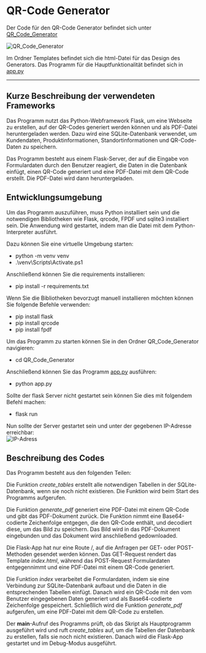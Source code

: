 # QR-Code Generator
Der Code für den QR-Code Generator befindet sich unter [QR_Code_Generator](https://github.com/denisepostl/pacman/tree/main/QR_Code_Generator) 

![QR_Code_Generator](https://github.com/denisepostl/pacman/blob/main/img/qr_code_generator.png)

Im Ordner Templates befindet sich die html-Datei für das Design des Generators. 
Das Programm für die Hauptfunktionalität befindet sich in [app.py](https://github.com/denisepostl/pacman/blob/main/QR_Code_Generator/app.py)


-----------------------------------------------------------------------------------------------------------------------------------------------------------
## Kurze Beschreibung der verwendeten Frameworks
Das Programm nutzt das Python-Webframework Flask, um eine Webseite zu erstellen, auf der QR-Codes generiert werden können und als PDF-Datei heruntergeladen werden. Dazu wird eine SQLite-Datenbank verwendet, um Kundendaten, Produktinformationen, Standortinformationen und QR-Code-Daten zu speichern.

Das Programm besteht aus einem Flask-Server, der auf die Eingabe von Formulardaten durch den Benutzer reagiert, die Daten in die Datenbank einfügt, einen QR-Code generiert und eine PDF-Datei mit dem QR-Code erstellt. Die PDF-Datei wird dann heruntergeladen.

## Entwicklungsumgebung
Um das Programm auszuführen, muss Python installiert sein und die notwendigen Bibliotheken wie Flask, qrcode, FPDF und sqlite3 installiert sein. Die Anwendung wird gestartet, indem man die Datei mit dem Python-Interpreter ausführt.

Dazu können Sie eine virtuelle Umgebung starten:
  - python -m venv venv
  - .\venv\Scripts\Activate.ps1

Anschließend können Sie die requirements installieren:
  - pip install -r requirements.txt

Wenn Sie die Bibliotheken bevorzugt manuell installieren möchten können Sie folgende Befehle verwenden:
  - pip install flask
  - pip install qrcode
  - pip install fpdf

Um das Programm zu starten können Sie in den Ordner QR_Code_Generator navigieren:
  - cd QR_Code_Generator

Anschließend können Sie das Programm [app.py](https://github.com/denisepostl/pacman/blob/main/QR_Code_Generator/app.py) ausführen:
  - python app.py

Sollte der flask Server nicht gestartet sein können Sie dies mit folgendem Befehl machen:
  - flask run 

Nun sollte der Server gestartet sein und unter der gegebenen IP-Adresse erreichbar: <br>
![IP-Adress](https://github.com/denisepostl/pacman/blob/main/img/server.png)

## Beschreibung des Codes
Das Programm besteht aus den folgenden Teilen:

Die Funktion *create_tables* erstellt alle notwendigen Tabellen in der SQLite-Datenbank, wenn sie noch nicht existieren. Die Funktion wird beim Start des Programms aufgerufen.

Die Funktion *generate_pdf* generiert eine PDF-Datei mit einem QR-Code und gibt das PDF-Dokument zurück. Die Funktion nimmt eine Base64-codierte Zeichenfolge entgegen, die den QR-Code enthält, und decodiert diese, um das Bild zu speichern. Das Bild wird in das PDF-Dokument eingebunden und das Dokument wird anschließend gedownloaded.

Die Flask-App hat nur eine Route /, auf die Anfragen per GET- oder POST-Methoden gesendet werden können. Das GET-Request rendert das Template *index.html*, während das POST-Request Formulardaten entgegennimmt und eine PDF-Datei mit einem QR-Code generiert.

Die Funktion *index* verarbeitet die Formulardaten, indem sie eine Verbindung zur SQLite-Datenbank aufbaut und die Daten in die entsprechenden Tabellen einfügt. Danach wird ein QR-Code mit den vom Benutzer eingegebenen Daten generiert und als Base64-codierte Zeichenfolge gespeichert. Schließlich wird die Funktion *generate_pdf* aufgerufen, um eine PDF-Datei mit dem QR-Code zu erstellen.

Der __main__-Aufruf des Programms prüft, ob das Skript als Hauptprogramm ausgeführt wird und ruft *create_tables* auf, um die Tabellen der Datenbank zu erstellen, falls sie noch nicht existieren. Danach wird die Flask-App gestartet und im Debug-Modus ausgeführt.
